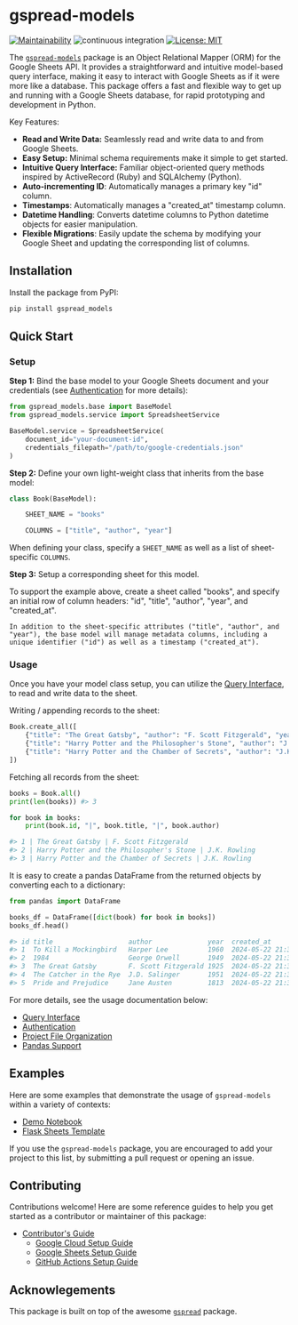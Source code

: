 # gspread-models

[![Maintainability](https://api.codeclimate.com/v1/badges/b15f7f0acee92c24a7bc/maintainability)](https://codeclimate.com/github/s2t2/gspread-models-py/maintainability) ![continuous integration](https://github.com/s2t2/gspread-models-py/actions/workflows/python-app.yml/badge.svg) [![License: MIT](https://img.shields.io/badge/License-MIT-blue.svg)](https://opensource.org/licenses/MIT)

The [`gspread-models`](https://github.com/s2t2/gspread-models-py) package is an Object Relational Mapper (ORM) for the Google Sheets API. It provides a straightforward and intuitive model-based query interface, making it easy to interact with Google Sheets as if it were more like a database. This package offers a fast and flexible way to get up and running with a Google Sheets database, for rapid prototyping and development in Python.

Key Features:

 + **Read and Write Data:** Seamlessly read and write data to and from Google Sheets.
 + **Easy Setup:** Minimal schema requirements make it simple to get started.
 + **Intuitive Query Interface:** Familiar object-oriented query methods inspired by ActiveRecord (Ruby) and SQLAlchemy (Python).
 + **Auto-incrementing ID**: Automatically manages a primary key "id" column.
 + **Timestamps**: Automatically manages a "created_at" timestamp column.
 + **Datetime Handling**: Converts datetime columns to Python datetime objects for easier manipulation.
 + **Flexible Migrations**: Easily update the schema by modifying your Google Sheet and updating the corresponding list of columns.


## Installation

Install the package from PyPI:

```sh
pip install gspread_models
```


## Quick Start

### Setup

**Step 1:** Bind the base model to your Google Sheets document and your credentials (see [Authentication](./authentication.md) for more details):

```py
from gspread_models.base import BaseModel
from gspread_models.service import SpreadsheetService

BaseModel.service = SpreadsheetService(
    document_id="your-document-id",
    credentials_filepath="/path/to/google-credentials.json"
)
```

**Step 2:** Define your own light-weight class that inherits from the base model:

```python
class Book(BaseModel):

    SHEET_NAME = "books"

    COLUMNS = ["title", "author", "year"]
```

When defining your class, specify a `SHEET_NAME` as well as a list of sheet-specific `COLUMNS`.

**Step 3:** Setup a corresponding sheet for this model.

To support the example above, create a sheet called "books", and specify an initial row of column headers: "id", "title", "author", "year", and "created_at".

```{note}
In addition to the sheet-specific attributes ("title", "author", and "year"), the base model will manage metadata columns, including a unique identifier ("id") as well as a timestamp ("created_at").
```

### Usage

Once you have your model class setup, you can utilize the [Query Interface](./queries.md), to read and write data to the sheet.

Writing / appending records to the sheet:

```py
Book.create_all([
    {"title": "The Great Gatsby", "author": "F. Scott Fitzgerald", "year": 1925},
    {"title": "Harry Potter and the Philosopher's Stone", "author": "J.K. Rowling", "year": 1997},
    {"title": "Harry Potter and the Chamber of Secrets", "author": "J.K. Rowling", "year": 1998},
])
```

Fetching all records from the sheet:

```py
books = Book.all()
print(len(books)) #> 3

for book in books:
    print(book.id, "|", book.title, "|", book.author)

#> 1 | The Great Gatsby | F. Scott Fitzgerald
#> 2 | Harry Potter and the Philosopher's Stone | J.K. Rowling
#> 3 | Harry Potter and the Chamber of Secrets | J.K. Rowling
```

It is easy to create a pandas DataFrame from the returned objects by converting each to a dictionary:

```py
from pandas import DataFrame

books_df = DataFrame([dict(book) for book in books])
books_df.head()

#> id title                   author              year  created_at
#> 1  To Kill a Mockingbird   Harper Lee          1960  2024-05-22 21:36:25.582605+00:00
#> 2  1984                    George Orwell       1949  2024-05-22 21:36:25.582738+00:00
#> 3  The Great Gatsby        F. Scott Fitzgerald 1925  2024-05-22 21:36:25.582778+00:00
#> 4  The Catcher in the Rye  J.D. Salinger       1951  2024-05-22 21:36:25.582813+00:00
#> 5  Pride and Prejudice     Jane Austen         1813  2024-05-22 21:36:25.582846+00:00
```

For more details, see the usage documentation below:

  + [Query Interface](./queries.md)
  + [Authentication](./authentication.md)
  + [Project File Organization](./organization.md)
  + [Pandas Support](./pandas_support.md)

## Examples

Here are some examples that demonstrate the usage of `gspread-models` within a variety of contexts:

  + [Demo Notebook](./notebooks/demo_v1_0_5.ipynb)
  + [Flask Sheets Template](https://github.com/prof-rossetti/flask-sheets-template-2024)

If you use the `gspread-models` package, you are encouraged to add your project to this list, by submitting a pull request or opening an issue.

## Contributing

Contributions welcome! Here are some reference guides to help you get started as a contributor or maintainer of this package:

  + [Contributor's Guide](./CONTRIBUTING.md)
    + [Google Cloud Setup Guide](./setup/google-cloud.md)
    + [Google Sheets Setup Guide](./setup/google-sheets.md)
    + [GitHub Actions Setup Guide](./setup/github-actions.md)

## Acknowlegements

This package is built on top of the awesome [`gspread`](https://github.com/burnash/gspread) package.
